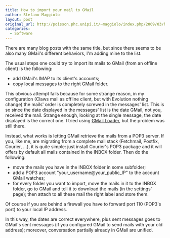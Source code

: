 ```yaml
---
title: How to import your mail to GMail
author: Stefano Maggiolo
layout: post
original_url: http://poisson.phc.unipi.it/~maggiolo/index.php/2009/03/how-to-import-your-mail-to-gmail/
categories:
  - Software
---
```

There are many blog posts with the same title, but since there seems to be also many GMail's different behaviors, I'm adding mine to the list.  

<!--more-->

The usual steps one could try to import its mails to GMail (from an offline client) is the following:

  * add GMail's IMAP to its client's accounts;
  * copy local messages to the right GMail folder.

This obvious attempt fails because for some strange reason, in my configuration (Claws mail as offline client, but with Evolution nothing change) the mails' order is completely screwed in the messages' list. This is so since the date displayed in the messages' list is the date GMail, not you, received the mail. Strange enough, looking at the single message, the date displayed is the correct one. I tried using [GMail Loader][1], but the problem was still there.

 [1]: http://marklyon.org/gmail/

Instead, what works is letting GMail retrieve the mails from a POP3 server. If you, like me, are migrating from a complete mail stack (Fetchmail, Postfix, Courier, &hellip;), it is quite simple: just install Courier's POP3 package and it will offers by default all mails contained in the INBOX folder. Then do the following:

  * move the mails you have in the INBOX folder in some subfolder;
  * add a POP3 account "your\_username@your\_public_IP" to the account GMail watches;
  * for every folder you want to import, move the mails in it to the INBOX folder, go to GMail and tell it to download the mails (in the settings' page); then attach to all these mail the right label and store them.

Of course if you are behind a firewall you have to forward port 110 (POP3's port) to your local IP address.

In this way, the dates are correct everywhere, plus sent messages goes to GMail's sent messages (if you configured GMail to send mails with your old address); moreover, conversation partially already in GMail are unified.
